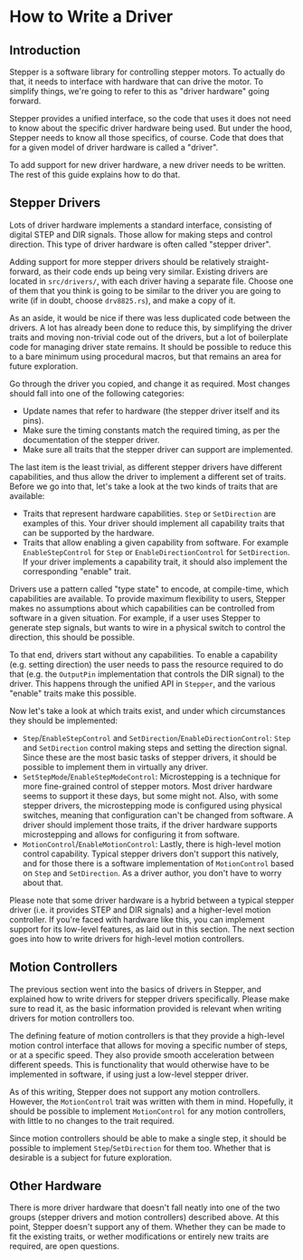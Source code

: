 # How to Write a Driver

## Introduction

Stepper is a software library for controlling stepper motors. To actually do that, it needs to interface with hardware that can drive the motor. To simplify things, we're going to refer to this as "driver hardware" going forward.

Stepper provides a unified interface, so the code that uses it does not need to know about the specific driver hardware being used. But under the hood, Stepper needs to know all those specifics, of course. Code that does that for a given model of driver hardware is called a "driver".

To add support for new driver hardware, a new driver needs to be written. The rest of this guide explains how to do that.


## Stepper Drivers

Lots of driver hardware implements a standard interface, consisting of digital STEP and DIR signals. Those allow for making steps and control direction. This type of driver hardware is often called "stepper driver".

Adding support for more stepper drivers should be relatively straight-forward, as their code ends up being very similar. Existing drivers are located in `src/drivers/`, with each driver having a separate file. Choose one of them that you think is going to be similar to the driver you are going to write (if in doubt, choose `drv8825.rs`), and make a copy of it.

As an aside, it would be nice if there was less duplicated code between the drivers. A lot has already been done to reduce this, by simplifying the driver traits and moving non-trivial code out of the drivers, but a lot of boilerplate code for managing driver state remains. It should be possible to reduce this to a bare minimum using procedural macros, but that remains an area for future exploration.

Go through the driver you copied, and change it as required. Most changes should fall into one of the following categories:

- Update names that refer to hardware (the stepper driver itself and its pins).
- Make sure the timing constants match the required timing, as per the documentation of the stepper driver.
- Make sure all traits that the stepper driver can support are implemented.

The last item is the least trivial, as different stepper drivers have different capabilities, and thus allow the driver to implement a different set of traits. Before we go into that, let's take a look at the two kinds of traits that are available:

- Traits that represent hardware capabilities. `Step` or `SetDirection` are examples of this. Your driver should implement all capability traits that can be supported by the hardware.
- Traits that allow enabling a given capability from software. For example `EnableStepControl` for `Step` or `EnableDirectionControl` for `SetDirection`. If your driver implements a capability trait, it should also implement the corresponding "enable" trait.

Drivers use a pattern called "type state" to encode, at compile-time, which capabilities are available. To provide maximum flexibility to users, Stepper makes no assumptions about which capabilities can be controlled from software in a given situation. For example, if a user uses Stepper to generate step signals, but wants to wire in a physical switch to control the direction, this should be possible.

To that end, drivers start without any capabilities. To enable a capability (e.g. setting direction) the user needs to pass the resource required to do that (e.g. the `OutputPin` implementation that controls the DIR signal) to the driver. This happens through the unified API in `Stepper`, and the various "enable" traits make this possible.

Now let's take a look at which traits exist, and under which circumstances they should be implemented:

- `Step`/`EnableStepControl` and `SetDirection`/`EnableDirectionControl`: `Step` and `SetDirection` control making steps and setting the direction signal. Since these are the most basic tasks of stepper drivers, it should be possible to implement them in virtually any driver.
- `SetStepMode`/`EnableStepModeControl`: Microstepping is a technique for more fine-grained control of stepper motors. Most driver hardware seems to support it these days, but some might not. Also, with some stepper drivers, the microstepping mode is configured using physical switches, meaning that configuration can't be changed from software. A driver should implement those traits, if the driver hardware supports microstepping and allows for configuring it from software.
- `MotionControl`/`EnableMotionControl`: Lastly, there is high-level motion control capability. Typical stepper drivers don't support this natively, and for those there is a software implementation of `MotionControl` based on `Step` and `SetDirection`. As a driver author, you don't have to worry about that.

Please note that some driver hardware is a hybrid between a typical stepper driver (i.e. it provides STEP and DIR signals) and a higher-level motion controller. If you're faced with hardware like this, you can implement support for its low-level features, as laid out in this section. The next section goes into how to write drivers for high-level motion controllers.


## Motion Controllers

The previous section went into the basics of drivers in Stepper, and explained how to write drivers for stepper drivers specifically. Please make sure to read it, as the basic information provided is relevant when writing drivers for motion controllers too.

The defining feature of motion controllers is that they provide a high-level motion control interface that allows for moving a specific number of steps, or at a specific speed. They also provide smooth acceleration between different speeds. This is functionality that would otherwise have to be implemented in software, if using just a low-level stepper driver.

As of this writing, Stepper does not support any motion controllers. However, the `MotionControl` trait was written with them in mind. Hopefully, it should be possible to implement `MotionControl` for any motion controllers, with little to no changes to the trait required.

Since motion controllers should be able to make a single step, it should be possible to implement `Step`/`SetDirection` for them too. Whether that is desirable is a subject for future exploration.


## Other Hardware

There is more driver hardware that doesn't fall neatly into one of the two groups (stepper drivers and motion controllers) described above. At this point, Stepper doesn't support any of them. Whether they can be made to fit the existing traits, or wether modifications or entirely new traits are required, are open questions.

